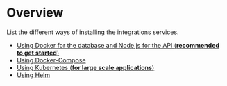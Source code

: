 # Overview

List the different ways of installing the integrations services.

* [Using Docker for the database and Node.js for the API (**recommended to get started**)](./docker)
* [Using Docker-Compose](./docker_compose)
* [Using Kubernetes (**for large scale applications**)](./kubernetes)
* [Using Helm](./helm)

